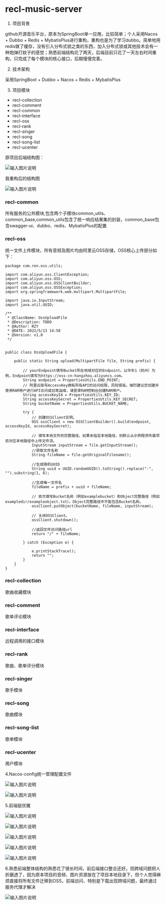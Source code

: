 # recl-music-server



1.  项目背景

github开源音乐平台，原本为SpringBoot单一应用，比较简单；个人采用Nacos + Dubbo + Redis + MybatisPlus进行重构，重构也是为了学习dubbo。简单地用redis做了缓存，没有引入分布式锁之类的东西，加入分布式锁或其他技术会有一种炮弹打蚊子的感觉；熟悉前端结构花了两天，后端目前只花了一天左右时间重构，只完成了每个模块的核心接口，后期慢慢完善。

2.  技术架构

采用SpringBoot + Dubbo + Nacos + Redis + MybatisPlus

3.  项目模块


- recl-collection
- recl-comment
- recl-common
- recl-interface
- recl-oss
- recl-rank
- recl-singer
- recl-song
- recl-song-list
- recl-ucenter

原项目后端结构图：

![输入图片说明](https://recl-edu.oss-cn-beijing.aliyuncs.com/recl-music/github/QQ%E5%9B%BE%E7%89%8720220513222633.png)


我重构后的结构图

![输入图片说明](https://recl-edu.oss-cn-beijing.aliyuncs.com/recl-music/github/QQ%E5%9B%BE%E7%89%8720220513211549.png)


### recl-common

所有服务的公共模块,包含两个子模块common_utils、common_base,common_utils包含了统一响应结果集的封装，common_base包含swagger-ui、dubbo、redis、MybatisPlus的配置

### recl-oss

统一文件上传模块，所有音频及图片均由阿里云OSS存储，OSS核心上传部分如下：


```
package com.ren.oss.utils;

import com.aliyun.oss.ClientException;
import com.aliyun.oss.OSS;
import com.aliyun.oss.OSSClientBuilder;
import com.aliyun.oss.OSSException;
import org.springframework.web.multipart.MultipartFile;

import java.io.InputStream;
import java.util.UUID;

/**
 * @ClassName: OssUploadFile
 * @Description: TODO
 * @Author: RZY
 * @DATE: 2022/5/13 14:58
 * @Version: v1.0
 */


public class OssUploadFile {

    public static String upload(MultipartFile file, String prefix) {

        // yourEndpoint填写Bucket所在地域对应的Endpoint。以华东1（杭州）为例，Endpoint填写为https://oss-cn-hangzhou.aliyuncs.com。
        String endpoint = PropertiesUtils.END_POINT;
        // 阿里云账号AccessKey拥有所有API的访问权限，风险很高。强烈建议您创建并使用RAM用户进行API访问或日常运维，请登录RAM控制台创建RAM用户。
        String accessKeyId = PropertiesUtils.KEY_ID;
        String accessKeySecret = PropertiesUtils.KEY_SECRET;
        String bucketName = PropertiesUtils.BUCKET_NAME;

        try {
            // 创建OSSClient实例。
            OSS ossClient = new OSSClientBuilder().build(endpoint, accessKeyId, accessKeySecret);

            // 填写本地文件的完整路径。如果未指定本地路径，则默认从示例程序所属项目对应本地路径中上传文件流。
            InputStream inputStream = file.getInputStream();
            //获取文件名称
            String fileName = file.getOriginalFilename();

            //生成随机UUID
            String uuid = UUID.randomUUID().toString().replace("-", "").substring(1, 6);

            //生成唯一文件名
            fileName = prefix + uuid + fileName;

            // 依次填写Bucket名称（例如examplebucket）和Object完整路径（例如exampledir/exampleobject.txt）。Object完整路径中不能包含Bucket名称。
            ossClient.putObject(bucketName, fileName, inputStream);

            // 关闭OSSClient。
            ossClient.shutdown();

            //返回文件访问路径url
            return "/" + fileName;

        } catch (Exception e) {

            e.printStackTrace();
            return "";
        }
    }
}
```


### recl-collection

歌曲收藏模块


### recl-comment

歌单评论模块


### recl-interface

远程调用的接口模块


### recl-rank

歌曲、歌单评分模块


### recl-singer

歌手模块


### recl-song

歌曲模块


### recl-song-list

歌单模块


### recl-ucenter

用户模块


4.Nacos-config统一管理配置文件

![输入图片说明](https://recl-edu.oss-cn-beijing.aliyuncs.com/recl-music/github/QQ%E5%9B%BE%E7%89%8720220513211723.png)

![输入图片说明](https://recl-edu.oss-cn-beijing.aliyuncs.com/recl-music/github/QQ%E5%9B%BE%E7%89%8720220513211745.png)


5.前端挺优雅

![输入图片说明](https://recl-edu.oss-cn-beijing.aliyuncs.com/recl-music/github/QQ%E5%9B%BE%E7%89%8720220513212050.png)

![输入图片说明](https://recl-edu.oss-cn-beijing.aliyuncs.com/recl-music/github/QQ%E5%9B%BE%E7%89%8720220513212117.png)

![输入图片说明](https://recl-edu.oss-cn-beijing.aliyuncs.com/recl-music/github/QQ%E5%9B%BE%E7%89%8720220513212724.png)

![输入图片说明](https://recl-edu.oss-cn-beijing.aliyuncs.com/recl-music/github/QQ%E5%9B%BE%E7%89%8720220513212754.png)

![输入图片说明](https://recl-edu.oss-cn-beijing.aliyuncs.com/recl-music/github/QQ%E5%9B%BE%E7%89%8720220513212837.png)


6.熟悉前端整体结构的熟悉花了很长时间，前后端接口整合还好。但跨域问题把人折磨透了，因为原本项目的音频、图片资源放在了项目本地目录下，但个人觉得麻烦直接将所有文件迁移到OSS，前端访问、特别是下载出现跨域问题，最终通过服务代理才解决

![输入图片说明](https://recl-edu.oss-cn-beijing.aliyuncs.com/recl-music/github/QQ%E5%9B%BE%E7%89%8720220513223351.png)













